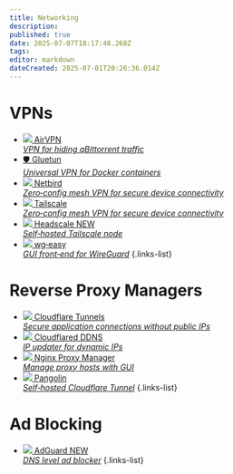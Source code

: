 ```yaml
---
title: Networking
description: 
published: true
date: 2025-07-07T18:17:48.268Z
tags: 
editor: markdown
dateCreated: 2025-07-01T20:26:36.014Z
---
```


# VPNs

* [<img src="/air_vpn.png"> AirVPN<br>*VPN for hiding qBittorrent traffic*](/AirVPN)
* [🛡️ Gluetun<br>*Universal VPN for Docker containers*](/gluetun)
* [<img src="/netbird.png"> Netbird<br>*Zero‑config mesh VPN for secure device connectivity*](/netbird)
* [<img src="/tailscale-light.png"> Tailscale<br>*Zero‑config mesh VPN for secure device connectivity*](/tailscale)
* [<img src="/headscale.png"> Headscale <span class="badge">NEW</span><br>*Self‑hosted Tailscale node*](/headscale)
* [<img src="/wireguard.png"> wg‑easy<br>*GUI front‑end for WireGuard*](/wg-easy)
  {.links-list}

# Reverse Proxy Managers

* [<img src="/cloudflare.png"> Cloudflare Tunnels<br>*Secure application connections without public IPs*](/CloudflareTunnels)
* [<img src="/cloudflare.png"> Cloudflared DDNS<br>*IP updater for dynamic IPs*](/cloudflareddns)
* [<img src="/nginx-proxy-manager.png"> Nginx Proxy Manager<br>*Manage proxy hosts with GUI*](/nginx)
* [<img src="/pangolin.png"> Pangolin<br>*Self‑hosted Cloudflare Tunnel*](/pangolin)
  {.links-list}
  
# Ad Blocking
- [<img src="/adguard-home.png"> AdGuard <span class="badge">NEW</span><br>*DNS level ad blocker*](/adguard)
{.links-list}